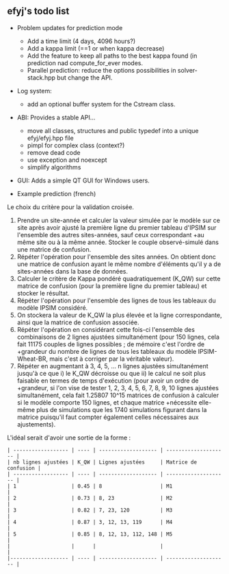 efyj's todo list
----------------

- Problem updates for prediction mode

  - Add a time limit (4 days, 4096 hours?)
  - Add a kappa limit (==1 or when kappa decrease)
  - Add the feature to keep all paths to the best kappa found (in
    prediction nad compute_for_ever modes.
  - Parallel prediction: reduce the options possibilities in
    solver-stack.hpp but change the API.

- Log system:

  - add an optional buffer system for the Cstream class.

- ABI: Provides a stable API...

  - move all classes, structures and public typedef into a unique
    efyj/efyj.hpp file
  - pimpl for complex class (context?)
  - remove dead code
  - use exception and noexcept
  - simplify algorithms

- GUI: Adds a simple QT GUI for Windows users.

* Example prediction (french)

Le choix du critère pour la validation croisée.

1. Prendre un site-année et calculer la valeur simulée par le modèle
   sur ce site après avoir ajusté la première ligne du premier tableau
   d'IPSIM sur l'ensemble des autres sites-années, sauf ceux
   correspondant +au même site ou à la même année. Stocker le couple
   observé-simulé dans une matrice de confusion.
2. Répéter l'opération pour l'ensemble des sites années. On obtient
   donc une matrice de confusion ayant le même nombre d'éléments qu'il
   y a de sites-années dans la base de données.
3. Calculer le critère de Kappa pondéré quadratiquement (K\_QW) sur
   cette matrice de confusion (pour la première ligne du premier
   tableau) et stocker le résultat.
4. Répéter l'opération pour l'ensemble des lignes de tous les tableaux
   du modèle IPSIM considéré.
5. On stockera la valeur de K\_QW la plus élevée et la ligne
   correspondante, ainsi que la matrice de confusion associée.
6. Répéter l'opération en considérant cette fois-ci l'ensemble des
   combinaisons de 2 lignes ajustées simultanément (pour 150 lignes,
   cela fait 11175 couples de lignes possibles ; de mémoire c'est
   l'ordre de +grandeur du nombre de lignes de tous les tableaux du
   modèle IPSIM-Wheat-BR, mais c'est à corriger par la véritable
   valeur).
7. Répéter en augmentant à 3, 4, 5, ... n lignes ajustées
   simultanément jusqu'à ce que i) le K\_QW décroisse ou que ii) le
   calcul ne soit plus faisable en termes de temps d'exécution (pour
   avoir un ordre de +grandeur, si l'on vise de tester 1, 2, 3, 4, 5,
   6, 7, 8, 9, 10 lignes ajustées simultanément, cela fait 1.25807
   10^15 matrices de confusion à calculer si le modèle comporte 150
   lignes, et chaque matrice +nécessite elle-même plus de simulations
   que les 1740 simulations figurant dans la matrice puisqu'il faut
   compter également celles nécessaires aux ajustements).

L'idéal serait d'avoir une sortie de la forme :

    | ------------------ | ---- | ------------------- | -------------------- |
    | nb lignes ajustées | K_QW | Lignes ajustées     | Matrice de confusion |
    | ------------------ | ---- | ------------------- | -------------------- |
    | 1                  | 0.45 | 8                   | M1                   |
    | 2                  | 0.73 | 8, 23               | M2                   |
    | 3                  | 0.82 | 7, 23, 120          | M3                   |
    | 4                  | 0.87 | 3, 12, 13, 119      | M4                   |
    | 5                  | 0.85 | 8, 12, 13, 112, 148 | M5                   |
    |                    |      |                     |                      |
    |------------------- | ---- | ------------------- | -------------------- |
